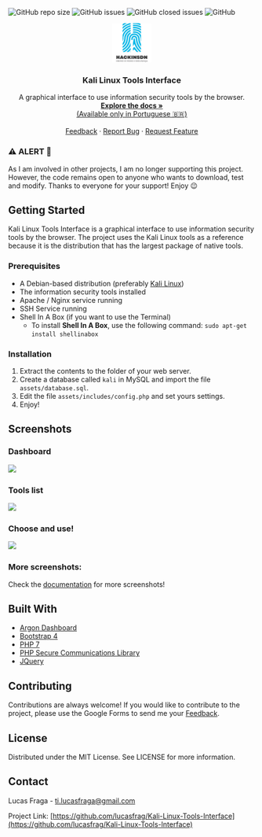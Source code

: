 <!-- TO DO PROJECT SHIELDS -->
<img alt="GitHub repo size" src="https://img.shields.io/github/repo-size/lucasfrag/Kali-Linux-Tools-Interface.svg?style=flat-square">  <img alt="GitHub issues" src="https://img.shields.io/github/issues-raw/lucasfrag/Kali-Linux-Tools-Interface.svg?style=flat-square"> <img alt="GitHub closed issues" src="https://img.shields.io/github/issues-closed-raw/lucasfrag/Kali-Linux-Tools-Interface.svg?style=flat-square"> <img alt="GitHub" src="https://img.shields.io/github/license/lucasfrag/Kali-Linux-Tools-Interface.svg?style=flat-square">

<!-- LOGO -->
<p align="center">
  <img src="assets/img/logo.png" alt="Logo" width="80" height="80">
  <h3 align="center">Kali Linux Tools Interface</h3>
  
  <p align="center">A graphical interface to use information security tools by the browser.
    <br />
      <a href="https://medium.com/@ti.lucasfraga/documenta%C3%A7%C3%A3o-do-projeto-final-de-ads-f80a1117841f">
        <strong>
          Explore the docs »
        </strong><br>
          (Available only in Portuguese 🇧🇷)
        </a>
      <br />
      <br />
      <a href="https://docs.google.com/forms/d/e/1FAIpQLSd3GeoAqW05PDLmlyrCaeQu877HyRyzE8Sk0E5p9w2XWV1k0Q/viewform">Feedback</a>
      ·
      <a href="https://github.com/lucasfrag/Kali-Linux-Tools-Interface/issues">Report Bug</a>
      ·
      <a href="https://github.com/lucasfrag/Kali-Linux-Tools-Interface/issues">Request Feature</a>
  </p>
</p>

<p>
  <h3>⚠️ ALERT 🚧 </h3>
As I am involved in other projects, I am no longer supporting this project.
However, the code remains open to anyone who wants to download, test and modify. Thanks to everyone for your support! Enjoy 😉
</p>

<!-- GETTING STARTED -->
## Getting Started

Kali Linux Tools Interface is a graphical interface to use information security tools by the browser. The project uses the Kali Linux tools as a reference because it is the distribution that has the largest package of native tools.


### Prerequisites

- A Debian-based distribution (preferably [Kali Linux](https://www.kali.org/))
- The information security tools installed
- Apache / Nginx service running
- SSH Service running
- Shell In A Box (if you want to use the Terminal)
  - To install <b>Shell In A Box</b>, use the following command: `sudo apt-get install shellinabox`


### Installation

1. Extract the contents to the folder of your web server.
2. Create a database called `kali` in MySQL and import the file `assets/database.sql`.
3. Edit the file `assets/includes/config.php` and set yours settings.
4. Enjoy!

## Screenshots

### Dashboard
<img src="https://cdn-images-1.medium.com/max/800/1*hdhVWcYHeTAJDNy-Rc6oCg.png">

### Tools list
<img src="https://cdn-images-1.medium.com/max/800/1*-GHokqJ0OJMjHGlVuZvEfg.png">

### Choose and use!
<img src="https://cdn-images-1.medium.com/max/800/1*aE4IUekZ9SRg8HUCoFXAUA.png">

### More screenshots:
Check the <a href="https://medium.com/@ti.lucasfraga/documenta%C3%A7%C3%A3o-do-projeto-final-de-ads-f80a1117841f">documentation</a> for more screenshots!

## Built With
* [Argon Dashboard](https://demos.creative-tim.com/argon-dashboard/)
* [Bootstrap 4](https://getbootstrap.com)
* [PHP 7](https://php.net)
* [PHP Secure Communications Library](https://github.com/phpseclib/phpseclib)
* [JQuery](https://jquery.com)

## Contributing
Contributions are always welcome! 
If you would like to contribute to the project, please use the Google Forms to send me your <a href="https://docs.google.com/forms/d/e/1FAIpQLSd3GeoAqW05PDLmlyrCaeQu877HyRyzE8Sk0E5p9w2XWV1k0Q/viewform">Feedback</a>.

## License
Distributed under the MIT License. See LICENSE for more information.

<!-- CONTACT -->
## Contact

Lucas Fraga - ti.lucasfraga@gmail.com

Project Link: [https://github.com/lucasfrag/Kali-Linux-Tools-Interface](https://github.com/lucasfrag/Kali-Linux-Tools-Interface)


